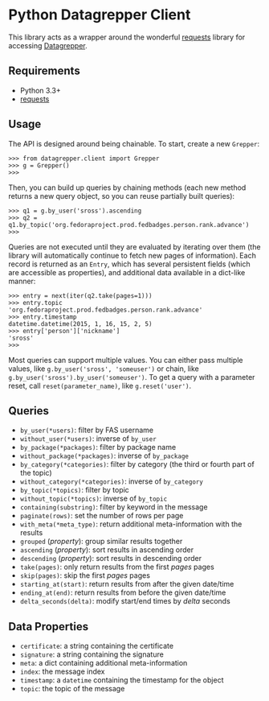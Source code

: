 Python Datagrepper Client
=========================

This library acts as a wrapper around the wonderful
[requests](https://python-requests.org) library for accessing
[Datagrepper](https://apps.fedoraproject.org/datagrepper/).

Requirements
------------

- Python 3.3+
- [requests](https://python-requests.org)

Usage
-----

The API is designed around being chainable.  To start, create a new `Grepper`:

    >>> from datagrepper.client import Grepper
    >>> g = Grepper()
    >>>

Then, you can build up queries by chaining methods (each new method returns a new
query object, so you can reuse partially built queries):

    >>> q1 = g.by_user('sross').ascending
    >>> q2 = q1.by_topic('org.fedoraproject.prod.fedbadges.person.rank.advance')
    >>>

Queries are not executed until they are evaluated by iterating over them (the library will
automatically continue to fetch new pages of information).  Each record is returned as an `Entry`,
which has several persistent fields (which are accessible as properties), and additional data
available in a dict-like manner:

    >>> entry = next(iter(q2.take(pages=1)))
    >>> entry.topic
    'org.fedoraproject.prod.fedbadges.person.rank.advance'
    >>> entry.timestamp
    datetime.datetime(2015, 1, 16, 15, 2, 5)
    >>> entry['person']['nickname']
    'sross'
    >>>

Most queries can support multiple values.  You can either pass multiple values, like
`g.by_user('sross', 'someuser')` or chain, like `g.by_user('sross').by_user('someuser')`. 
To get a query with a parameter reset, call `reset(parameter_name)`, like `g.reset('user')`.


Queries
-------

- `by_user(*users)`: filter by FAS username
- `without_user(*users)`: inverse of `by_user`
- `by_package(*packages)`: filter by package name
- `without_package(*packages)`: inverse of `by_package`
- `by_category(*categories)`: filter by category (the third or fourth part of the topic)
- `without_category(*categories)`: inverse of `by_category`
- `by_topic(*topics)`: filter by topic
- `without_topic(*topics)`: inverse of `by_topic`
- `containing(substring)`: filter by keyword in the message
- `paginate(rows)`: set the number of rows per page
- `with_meta(*meta_type)`: return additional meta-information with the results
- `grouped` (*property*): group similar results together
- `ascending` (*property*): sort results in ascending order
- `descending` (*property*): sort results in descending order
- `take(pages)`: only return results from the first *pages* pages
- `skip(pages)`: skip the first *pages* pages
- `starting_at(start)`: return results from after the given date/time
- `ending_at(end)`: return results from before the given date/time
- `delta_seconds(delta)`: modify start/end times by *delta* seconds

Data Properties
---------------

- `certificate`: a string containing the certificate
- `signature`: a string containing the signature
- `meta`: a dict containing additional meta-information
- `index`: the message index
- `timestamp`: a `datetime` containing the timestamp for the object
- `topic`: the topic of the message

